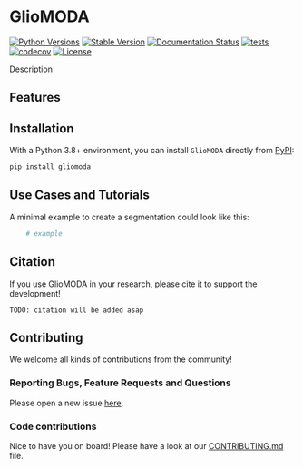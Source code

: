 # GlioMODA

[![Python Versions](https://img.shields.io/pypi/pyversions/GlioMODA)](https://pypi.org/project/GlioMODA/)
[![Stable Version](https://img.shields.io/pypi/v/GlioMODA?label=stable)](https://pypi.python.org/pypi/GlioMODA/)
[![Documentation Status](https://readthedocs.org/projects/GlioMODA/badge/?version=latest)](http://GlioMODA.readthedocs.io/?badge=latest)
[![tests](https://github.com/BrainLesion/GlioMODA/actions/workflows/tests.yml/badge.svg)](https://github.com/BrainLesion/GlioMODA/actions/workflows/tests.yml)
[![codecov](https://codecov.io/gh/BrainLesion/GlioMODA/graph/badge.svg?token=A7FWUKO9Y4)](https://codecov.io/gh/BrainLesion/GlioMODA)
[![License](https://img.shields.io/badge/License-Apache%202.0-blue.svg)](https://opensource.org/licenses/Apache-2.0)

Description 
## Features


## Installation

With a Python 3.8+ environment, you can install `GlioMODA` directly from [PyPI](https://pypi.org/project/GlioMODA/):

```bash
pip install gliomoda
```


## Use Cases and Tutorials

A minimal example to create a segmentation could look like this:

```python
    # example
```

<!-- For more examples and details please refer to our extensive Notebook tutorials here [NBViewer](https://nbviewer.org/github/BrainLesion/tutorials/blob/main/GlioMODA/tutorial.ipynb) ([GitHub](https://github.com/BrainLesion/tutorials/blob/main/GlioMODA/tutorial.ipynb)). For the best experience open the notebook in Colab. -->


## Citation

If you use GlioMODA in your research, please cite it to support the development!

```
TODO: citation will be added asap
```

## Contributing

We welcome all kinds of contributions from the community!

### Reporting Bugs, Feature Requests and Questions

Please open a new issue [here](https://github.com/BrainLesion/GlioMODA/issues).

### Code contributions

Nice to have you on board! Please have a look at our [CONTRIBUTING.md](CONTRIBUTING.md) file.
